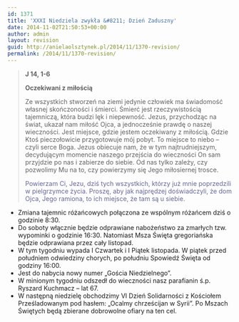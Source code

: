 ```yaml
---
id: 1371
title: 'XXXI Niedziela zwykła &#8211; Dzień Zaduszny'
date: 2014-11-02T21:50:53+00:00
author: admin
layout: revision
guid: http://anielaolsztynek.pl/2014/11/1370-revision/
permalink: /2014/11/1370-revision/
---
```

> **J 14, 1-6**
> 
> **Oczekiwani z miłością**
> 
> Ze wszystkich stworzeń na ziemi jedynie człowiek ma świadomość własnej skończoności i śmierci. Śmierć jest rzeczywistością tajemniczą, która budzi lęk i niepewność. Jezus, przychodząc na świat, ukazał nam miłość Ojca, a jednocześnie prawdę o naszej wieczności. Jest miejsce, gdzie jestem oczekiwany z miłością. Gdzie Ktoś pieczołowicie przygotowuje mój pobyt. To miejsce to niebo &#8211; czyli serce Boga. Jezus obiecuje nam, że w tym najtrudniejszym, decydującym momencie naszego przejścia do wieczności On sam przyjdzie po nas i zabierze do siebie. Od nas tylko zależy, czy pozwolimy Mu na to, czy powierzymy się Jego miłosiernej trosce.
> 
> <span style="color: #666699;">P</span><span style="color: #666699;">owierzam Ci, Jezu, dziś tych wszystkich, którzy już mnie poprzedzili w pielgrzymce życia. Proszę, aby jak najprędzej doświadczyli, że dom Ojca, Jego ramiona, to ich miejsce, że tam są u siebie.</span>

  * Zmiana tajemnic różańcowych połączona ze wspólnym różańcem dziś o godzinie 8:30.
  * Do soboty włącznie będzie odprawiane nabożeństwo za zmarłych tzw. wypominki o godzinie 16:30. Natomiast Msza Święta gregoriańska będzie odprawiana przez cały listopad.
  * W tym tygodniu wypada I Czwartek i I Piątek listopada. W piątek przed południem odwiedziny chorych, po południu Spowiedź Święta od godziny 16:00.
  * Jest do nabycia nowy numer &#8222;Gościa Niedzielnego&#8221;.
  * W minionym tygodniu odszedł do wieczności nasz parafianin ś.p. Ryszard Kuchmacz &#8211; lat 67.
  * W następną niedzielę obchodzimy VI Dzień Solidarności z Kościołem Prześladowanym pod hasłem: &#8222;Ocalmy chrześcijan w Syrii&#8221;. Po Mszach Świętych będą zbierane dobrowolne ofiary na ten cel.